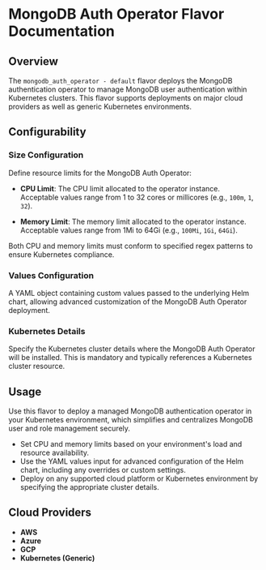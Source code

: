 # MongoDB Auth Operator Flavor Documentation

## Overview

The `mongodb_auth_operator - default` flavor deploys the MongoDB authentication operator to manage MongoDB user authentication within Kubernetes clusters. This flavor supports deployments on major cloud providers as well as generic Kubernetes environments.

## Configurability

### Size Configuration

Define resource limits for the MongoDB Auth Operator:

- **CPU Limit**: The CPU limit allocated to the operator instance.  
  Acceptable values range from 1 to 32 cores or millicores (e.g., `100m`, `1`, `32`).

- **Memory Limit**: The memory limit allocated to the operator instance.  
  Acceptable values range from 1Mi to 64Gi (e.g., `100Mi`, `1Gi`, `64Gi`).

Both CPU and memory limits must conform to specified regex patterns to ensure Kubernetes compliance.

### Values Configuration

A YAML object containing custom values passed to the underlying Helm chart, allowing advanced customization of the MongoDB Auth Operator deployment.

### Kubernetes Details

Specify the Kubernetes cluster details where the MongoDB Auth Operator will be installed. This is mandatory and typically references a Kubernetes cluster resource.

## Usage

Use this flavor to deploy a managed MongoDB authentication operator in your Kubernetes environment, which simplifies and centralizes MongoDB user and role management securely.

- Set CPU and memory limits based on your environment's load and resource availability.
- Use the YAML values input for advanced configuration of the Helm chart, including any overrides or custom settings.
- Deploy on any supported cloud platform or Kubernetes environment by specifying the appropriate cluster details.

## Cloud Providers

- **AWS**  
- **Azure**  
- **GCP**  
- **Kubernetes (Generic)**
